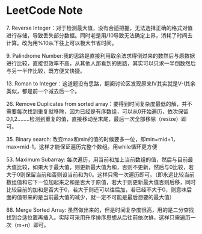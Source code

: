# LeetCode Note
7\. Reverse Integer：对于检测最大值，没有合适把握，无法选择正确的格式对值进行存储，导致丢失部分数据。同时老是用/10导致无法确定上界，消耗了时间去计算。改为用%10从下往上可以极大节省时间。

9\. Palindrome Number:我的思路是直接利用取余法求得倒过来的数然后与原数据进行比较，直接但效率不高，从其他人那看到的思路，其实可以只求一半倒数然后与另一半作比较，既方便又快捷。

13\. Roman to Integer：这道题没有思路，翻阅讨论区发现原来IV其实就是V-I其余类似，都是前一个减去后一个。


26\. Remove Duplicates from sorted array：要得到时间复杂度最低的解，并不需要每次找到重复就移除，因为已经是有序数组，可以从0开始遍历，依次保留0,1,2........检测到重复的值，直接移动至末尾，最后一次全部移除（resize）即可。

35\. Binary search: 改变max和min的值的时候要多一位，即min=mid+1，max=mid-1，这样才能保证遍历完整个数组。用while循环更方便

53\. Maximum Subarray: 每次遍历，用当前和加上当前数组的值，然后与目前最大值比较，如果大于最大值，则更新最大值为和，否则不更新，然后与0比较，若大于0则保留当前和否则设当前和为0。这样只需一次遍历即可。（即永远比较当前数组值和它下一位加起来之和是否大于原值，若大于则更新最大值否则后移，同时比较目前的加和是否大于0，若大于则还可以往后加，若已经不大于0，则意味后面的值带来的是当前最大值的减少，就一定不可能是最后想要的最大值）

88\. Merge Sorted Array: 虽然做出来的，但是时间复杂度很高，用的是二分查找找到合适位置再插入。实际可采用升序排序思想从后往前依次排，这样只需遍历一次（m+n）即可。
